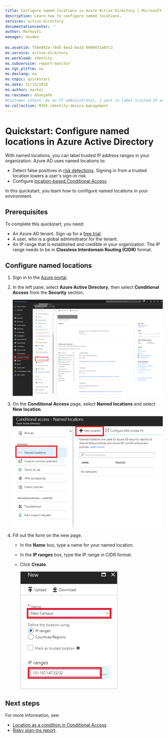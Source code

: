 ```yaml
---
title: Configure named locations in Azure Active Directory | Microsoft Docs
description: Learn how to configure named locations.
services: active-directory
documentationcenter: ''
author: MarkusVi
manager: daveba

ms.assetid: f56e042a-78d5-4ea3-be33-94004f2a0fc3
ms.service: active-directory
ms.workload: identity
ms.subservice: report-monitor
ms.tgt_pltfrm: na
ms.devlang: na
ms.topic: quickstart
ms.date: 11/13/2018
ms.author: markvi
ms.reviewer: dhanyahk
#Customer intent: As an IT administrator, I want to label trusted IP address ranges in my organization so that I can whitelist them and configure location-based Conditional Access.
ms.collection: M365-identity-device-management
---
```


# Quickstart: Configure named locations in Azure Active Directory

With named locations, you can label trusted IP address ranges in your organization. Azure AD uses named locations to:
- Detect false positives in [risk detections](concept-risk-events.md). Signing in from a trusted location lowers a user's sign-in risk.   
- Configure [location-based Conditional Access](../conditional-access/location-condition.md).

In this quickstart, you learn how to configure named locations in your environment.

## Prerequisites

To complete this quickstart, you need:

* An Azure AD tenant. Sign up for a [free trial](https://azure.microsoft.com/trial/get-started-active-directory/). 
* A user, who is a global administrator for the tenant.
* An IP range that is established and credible in your organization. The IP range needs to be in **Classless Interdomain Routing (CIDR)** format.

## Configure named locations

1. Sign in to the [Azure portal](https://portal.azure.com).

2. In the left pane, select **Azure Active Directory**, then select **Conditional Access** from the **Security** section.

    ![Conditional Access tab](./media/quickstart-configure-named-locations/entrypoint.png)

3. On the **Conditional Access** page, select **Named locations** and select **New location**.

    ![Named location](./media/quickstart-configure-named-locations/namedlocation.png)

6. Fill out the form on the new page. 

   * In the **Name** box, type a name for your named location.
   * In the **IP ranges** box, type the IP range in CIDR format.  
   * Click **Create**.
    
     ![The New blade](./media/quickstart-configure-named-locations/61.png)

## Next steps

For more information, see:

- [Location as a condition in Conditional Access](../conditional-access/concept-conditional-access-conditions.md#locations).
- [Risky sign-ins report](concept-risky-sign-ins.md).  
